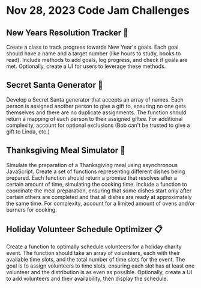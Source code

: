 # Nov 28, 2023 Code Jam Challenges

## New Years Resolution Tracker 🎉
Create a class to track progress towards New Year's goals. Each goal should have a name and a target number (like hours to study, books to read). Include methods to add goals, log progress, and check if goals are met. Optionally, create a UI for users to leverage these methods.

## Secret Santa Generator 🎅
Develop a Secret Santa generator that accepts an array of names. Each person is assigned another person to give a gift to, ensuring no one gets themselves and there are no duplicate assignments. The function should return a mapping of each person to their assigned giftee. For additional complexity, account for optional exclusions (Bob can't be trusted to give a gift to Linda, etc.)

## Thanksgiving Meal Simulator 🍗
Simulate the preparation of a Thanksgiving meal using asynchronous JavaScript. Create a set of functions representing different dishes being prepared. Each function should return a promise that resolves after a certain amount of time, simulating the cooking time. Include a function to coordinate the meal preparation, ensuring that some dishes start only after certain others are completed and that all dishes are ready at approximately the same time. For complexity, account for a limited amount of ovens and/or burners for cooking.

## Holiday Volunteer Schedule Optimizer 📋
Create a function to optimally schedule volunteers for a holiday charity event. The function should take an array of volunteers, each with their available time slots, and the total number of time slots for the event. The goal is to assign volunteers to time slots, ensuring each slot has at least one volunteer and the distribution is as even as possible. Optionally, create a UI to add volunteers and their availability, then display the schedule.